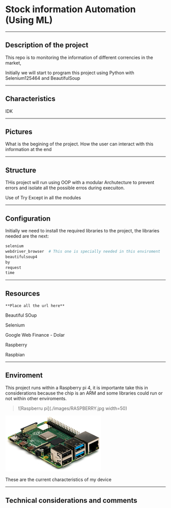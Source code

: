 # Stock information Automation (Using ML)

***
## Description of the project

This repo is to monitoring the information of different correncies in the market, 

Initially we will start to program this project using Python with Selenium125464
and BeautifulSoup


***
## Characteristics
IDK



***
## Pictures
What is the begining of the project.
How the user can interact with this information at the end



***
## Structure
THis project will run using OOP with a modular Archutecture to prevent errors and isolate all the possible erros during execuiton.

Use of Try Except in all the modules


***
## Configuration

Initially we need to install the required libraries to the project, the libraries needed are the next: 

```python
selenium
webdriver_browser  # This one is specially needed in this enviroment
beautifulsoup4
by
request
time
```

***
## Resources
	**Place all the url here**
Beautiful SOup

Selenium

Google Web Finance - Dolar

Raspberry

Raspbian 




***
## Enviroment
This project runs within a Raspberry pi 4, it is importante take this in considerations because the chip is an ARM and some libraries could run or not within other enviroments. 

> ![Raspberru pi](./images/RASPBERRY.jpg width=50)

<img src="images/RASPBERRY.jpg" width="300" />


These are the current characteristics of my device



***
## Technical considerations and comments


